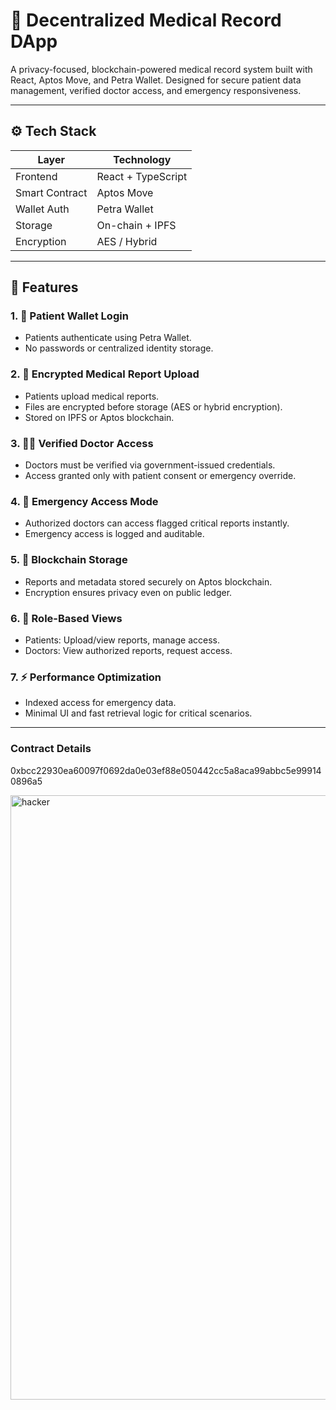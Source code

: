 # 🏥 Decentralized Medical Record DApp

A privacy-focused, blockchain-powered medical record system built with React, Aptos Move, and Petra Wallet. Designed for secure patient data management, verified doctor access, and emergency responsiveness.

---

## ⚙️ Tech Stack

| Layer         | Technology         |
|---------------|--------------------|
| Frontend      | React + TypeScript |
| Smart Contract| Aptos Move         |
| Wallet Auth   | Petra Wallet       |
| Storage       | On-chain + IPFS    |
| Encryption    | AES / Hybrid       |

---

## 🚀 Features

### 1. 🔐 Patient Wallet Login
- Patients authenticate using Petra Wallet.
- No passwords or centralized identity storage.

### 2. 📄 Encrypted Medical Report Upload
- Patients upload medical reports.
- Files are encrypted before storage (AES or hybrid encryption).
- Stored on IPFS or Aptos blockchain.

### 3. 🧑‍⚕️ Verified Doctor Access
- Doctors must be verified via government-issued credentials.
- Access granted only with patient consent or emergency override.

### 4. 🚨 Emergency Access Mode
- Authorized doctors can access flagged critical reports instantly.
- Emergency access is logged and auditable.

### 5. 🧱 Blockchain Storage
- Reports and metadata stored securely on Aptos blockchain.
- Encryption ensures privacy even on public ledger.

### 6. 👥 Role-Based Views
- Patients: Upload/view reports, manage access.
- Doctors: View authorized reports, request access.

### 7. ⚡ Performance Optimization
- Indexed access for emergency data.
- Minimal UI and fast retrieval logic for critical scenarios.

---
### Contract Details
0xbcc22930ea60097f0692da0e03ef88e050442cc5a8aca99abbc5e999140896a5


<img width="1911" height="967" alt="hacker" src="https://github.com/user-attachments/assets/23e7896c-70e5-40df-bb5d-55439ab23911" />



